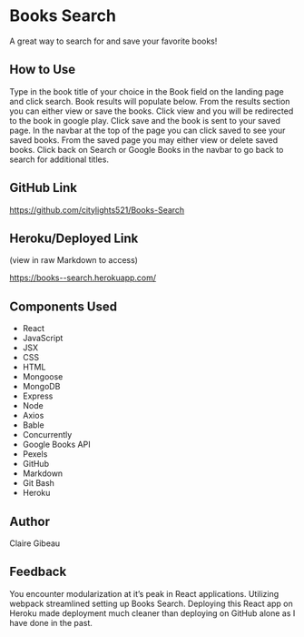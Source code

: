 # Books Search
A great way to search for and save your favorite books!

## How to Use
Type in the book title of your choice in the Book field on the landing page and click search. Book results will populate below. From the results section you can either view or save the books. Click view and you will be redirected to the book in google play. Click save and the book is sent to your saved page. In the navbar at the top of the page you can click saved to see your saved books. From the saved page you may either view or delete saved books. Click back on Search or Google Books in the navbar to go back to search for additional titles. 

## GitHub Link
https://github.com/citylights521/Books-Search

## Heroku/Deployed Link 
(view in raw Markdown to access)

https://books--search.herokuapp.com/

## Components Used
* React
* JavaScript
* JSX
* CSS
* HTML
* Mongoose
* MongoDB
* Express
* Node
* Axios
* Bable
* Concurrently 
* Google Books API
* Pexels 
* GitHub
* Markdown
* Git Bash
* Heroku

## Author
Claire Gibeau

## Feedback
You encounter modularization at it’s peak in React applications. Utilizing webpack streamlined setting up Books Search. Deploying this React app on Heroku made deployment much cleaner than deploying on GitHub alone as I have done in the past.
